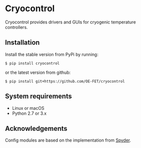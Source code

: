 # Cryocontrol

Cryocontrol provides drivers and GUIs for cryogenic temperature controllers.

## Installation

Install the stable version from PyPi by running:
```console
$ pip install cryocontrol
```
or the latest version from github:
```console
$ pip install git+https://github.com/OE-FET/cryocontrol
```

## System requirements

- Linux or macOS
- Python 2.7 or 3.x

## Acknowledgements
Config modules are based on the implementation from [Spyder](https://github.com/spyder-ide).
